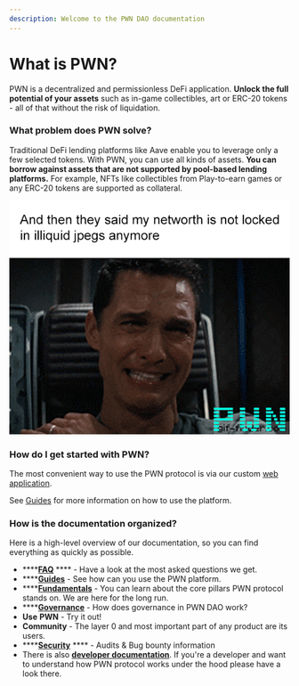 ```yaml
---
description: Welcome to the PWN DAO documentation
---
```


# What is PWN?

PWN is a decentralized and permissionless DeFi application. **Unlock the full potential of your assets** such as in-game collectibles, art or ERC-20 tokens - all of that without the risk of liquidation.

### **What problem does PWN solve?**

Traditional DeFi lending platforms like Aave enable you to leverage only a few selected tokens. With PWN, you can use all kinds of assets. **You can borrow against assets that are not supported by pool-based lending platforms.** For example, NFTs like collectibles from Play-to-earn games or any ERC-20 tokens are supported as collateral.

![](.gitbook/assets/image.png)

### How do I get started with PWN?

The most convenient way to use the PWN protocol is via our custom [web application](https://app.pwn.finance).

See [Guides](broken-reference) for more information on how to use the platform.

### How is the documentation organized?

Here is a high-level overview of our documentation, so you can find everything as quickly as possible.

* ****[**FAQ**](faq.md) **** - Have a look at the most asked questions we get.
* ****[**Guides**](broken-reference) - See how can you use the PWN platform.&#x20;
* ****[**Fundamentals**](broken-reference) - You can learn about the core pillars PWN protocol stands on. We are here for the long run.
* ****[**Governance**](broken-reference) - How does governance in PWN DAO work?
* **Use** **PWN** - Try it out!
* **Community** - The layer 0 and most important part of any product are its users.
* ****[**Security**](broken-reference) **** - Audits & Bug bounty information
* There is also [**developer documentation**](https://pwn-1.gitbook.io/developer-docs/). If you're a developer and want to understand how PWN protocol works under the hood please have a look there.&#x20;
